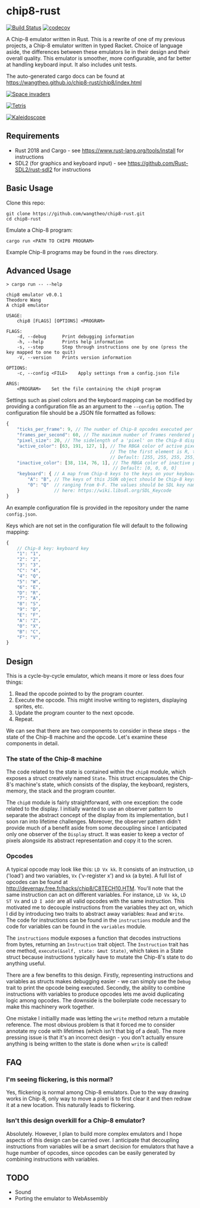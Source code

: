 # chip8-rust

[![Build Status](https://travis-ci.com/wangtheo/chip8-rust.svg?branch=master)](https://travis-ci.com/wangtheo/chip8-rust)
[![codecov](https://codecov.io/gh/wangtheo/chip8-rust/branch/master/graph/badge.svg)](https://codecov.io/gh/wangtheo/chip8-rust)

A Chip-8 emulator written in Rust. This is a rewrite of one of my previous projects, a Chip-8 emulator written in typed Racket. Choice of language aside, the differences between these emulators lie in their design and their overall quality. This emulator is smoother, more configurable, and far better at handling keyboard input. It also includes unit tests.

The auto-generated cargo docs can be found at https://wangtheo.github.io/chip8-rust/chip8/index.html

[![Space invaders](https://i.gyazo.com/b273384a3373e116bd8d51673a908ce9.gif)](https://gyazo.com/b273384a3373e116bd8d51673a908ce9)

[![Tetris](https://i.gyazo.com/a19c95b47e1fba1d7142aa43b21b806d.gif)](https://gyazo.com/a19c95b47e1fba1d7142aa43b21b806d)

[![Kaleidoscope](https://i.gyazo.com/cae3b59a5f81033ce5aba104f686f2e7.gif)](https://gyazo.com/cae3b59a5f81033ce5aba104f686f2e7)

## Requirements

* Rust 2018 and Cargo - see https://www.rust-lang.org/tools/install for instructions
* SDL2 (for graphics and keyboard input) - see https://github.com/Rust-SDL2/rust-sdl2 for instructions

## Basic Usage

Clone this repo:

```
git clone https://github.com/wangtheo/chip8-rust.git
cd chip8-rust
```

Emulate a Chip-8 program:

```
cargo run <PATH TO CHIP8 PROGRAM>
```

Example Chip-8 programs may be found in the `roms` directory.

## Advanced Usage

```
> cargo run -- --help

chip8 emulator v0.0.1
Theodore Wang
A chip8 emulator

USAGE:
    chip8 [FLAGS] [OPTIONS] <PROGRAM>

FLAGS:
    -d, --debug      Print debugging information
    -h, --help       Prints help information
    -s, --step       Step through instructions one by one (press the key mapped to one to quit)
    -V, --version    Prints version information

OPTIONS:
    -c, --config <FILE>    Apply settings from a config.json file

ARGS:
    <PROGRAM>    Set the file containing the chip8 program
```

Settings such as pixel colors and the keyboard mapping can be modified by providing a configuration file as an argument to the `--config` option. The configuration file should be a JSON file formatted as follows:

```javascript
{
    "ticks_per_frame": 9, // The number of Chip-8 opcodes executed per frame. Default: 9.
    "frames_per_second": 60, // The maximum number of frames rendered per second. Default: 60
    "pixel_size": 20, // The sidelength of a 'pixel' on the Chip-8 display (measured in actual pixels).                      // Default: 10
    "active_color": [63, 191, 127, 1], // The RBGA color of active pixels.
                                       // The the first element is R, the second is B, and so on.
                                       // Default: [255, 255, 255, 255]
    "inactive_color": [38, 114, 76, 1], // The RBGA color of inactive pixels.
                                        // Default: [0, 0, 0, 0]
    "keyboard": { // A map from Chip-8 keys to the keys on your keyboard.
        "A": "B", // The keys of this JSON object should be Chip-8 keys, which are hexadecimal numbers
        "0": "Q"  // ranging from 0-F. The values should be SDL key names, which are described 
    }             // here: https://wiki.libsdl.org/SDL_Keycode
}
```

An example configuration file is provided in the repository under the name `config.json`.

Keys which are not set in the configuration file will default to the following mapping: 

```javascript
{
    // Chip-8 key: keyboard key
    "1": "1",
    "2": "2",
    "3": "3",
    "C": "4",
    "4": "Q",
    "5": "W",
    "6": "E",
    "D": "R",
    "7": "A",
    "8": "S",
    "9": "D",
    "E": "F",
    "A": "Z",
    "0": "X",
    "B": "C",
    "F": "V",
}
```

## Design

This is a cycle-by-cycle emulator, which means it more or less does four things:

1. Read the opcode pointed to by the program counter.
2. Execute the opcode. This might involve writing to registers, displaying sprites, etc.
3. Update the program counter to the next opcode.
4. Repeat.

We can see that there are two components to consider in these steps - the state of the Chip-8 machine and the opcode. Let's examine these components in detail.

### The state of the Chip-8 machine

The code related to the state is contained within the `chip8` module, which exposes a struct creatively named `State`. This struct encapsulates the Chip-8's machine's state, which consists of the display, the keyboard, registers, memory, the stack and the program counter. 

The `chip8` module is fairly straightforward, with one exception: the code related to the display. I initially wanted to use an observer pattern to separate the abstract concept of the display from its implementation, but I soon ran into lifetime challenges. Moreover, the observer pattern didn't provide much of a benefit aside from some decoupling since I anticipated only one observer of the `Display` struct. It was easier to keep a vector of pixels alongside its abstract representation and copy it to the scren.

### Opcodes

A typical opcode may look like this: `LD Vx kk`. It consists of an instruction, `LD` ('load') and two variables, `Vx` ('v-register x') and `kk` (a byte). A full list of opcodes can be found at http://devernay.free.fr/hacks/chip8/C8TECH10.HTM. You'll note that the same instruction can act on different variables. For instance, `LD Vx kk`, `LD ST Vx` and `LD I addr` are all valid opcodes with the same instruction. This motivated me to decouple instructions from the variables they act on, which I did by introducing two traits to abstract away variables: `Read` and `Write`. The code for instructions can be found in the `instructions` module and the code for variables can be found in the `variables` module. 

The `instructions` module exposes a function that decodes instructions from bytes, returning an `Instruction` trait object. The `Instruction` trait has one method, `execute(&self, state: &mut State)`, which takes in a State struct because instructions typically have to mutate the Chip-8's state to do anything useful.

There are a few benefits to this design. Firstly, representing instructions and variables as structs makes debugging easier - we can simply use the `Debug` trait to print the opcode being executed. Secondly, the ability to combine instructions with variables to produce opcodes lets me avoid duplicating logic among opcodes. The downside is the boilerplate code necessary to make this machinery work together.

One mistake I initiallly made was letting the `write` method return a mutable reference. The most obvious problem is that it forced me to consider annotate my code with lifetimes (which isn't that big of a deal). The more pressing issue is that it's an incorrect design - you don't actually ensure anything is being written to the state is done when `write` is called! 

## FAQ

### I'm seeing flickering, is this normal?

Yes, flickering is normal among Chip-8 emulators. Due to the way drawing works in Chip-8, only way to move a pixel is to first clear it and then redraw it at a new location. This naturally leads to flickering.

### Isn't this design overkill for a Chip-8 emulator?

Absolutely. However, I plan to build more complex emulators and I hope aspects of this design can be carried over. I anticipate that decoupling instructions from variables will be a smart decision for emulators that have a huge number of opcodes, since opcodes can be easily generated by combining instructions with variables.

## TODO

* Sound
* Porting the emulator to WebAssembly 
